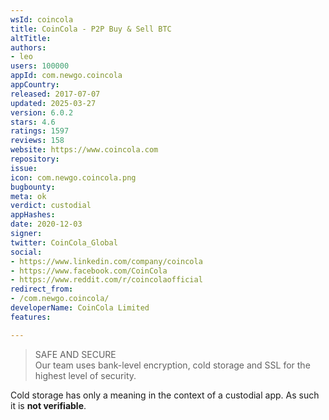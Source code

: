 ```yaml
---
wsId: coincola
title: CoinCola - P2P Buy & Sell BTC
altTitle: 
authors:
- leo
users: 100000
appId: com.newgo.coincola
appCountry: 
released: 2017-07-07
updated: 2025-03-27
version: 6.0.2
stars: 4.6
ratings: 1597
reviews: 158
website: https://www.coincola.com
repository: 
issue: 
icon: com.newgo.coincola.png
bugbounty: 
meta: ok
verdict: custodial
appHashes: 
date: 2020-12-03
signer: 
twitter: CoinCola_Global
social:
- https://www.linkedin.com/company/coincola
- https://www.facebook.com/CoinCola
- https://www.reddit.com/r/coincolaofficial
redirect_from:
- /com.newgo.coincola/
developerName: CoinCola Limited
features: 

---
```


> SAFE AND SECURE<br>
> Our team uses bank-level encryption, cold storage and SSL for the highest level of security.

Cold storage has only a meaning in the context of a custodial app. As such it
is **not verifiable**.
